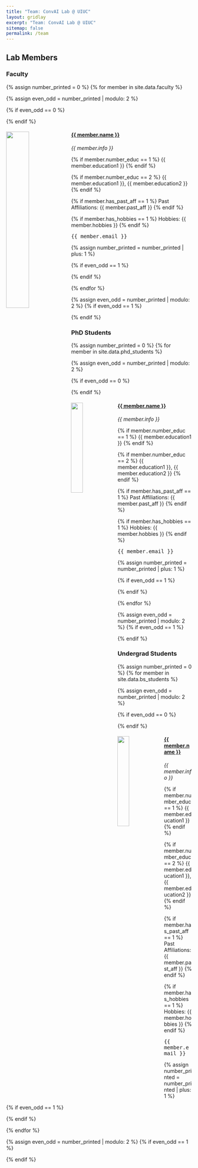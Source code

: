 ```yaml
---
title: "Team: ConvAI Lab @ UIUC"
layout: gridlay
excerpt: "Team: ConvAI Lab @ UIUC"
sitemap: false
permalink: /team
---
```



## Lab Members


### Faculty

{% assign number_printed = 0 %}
{% for member in site.data.faculty %}

{% assign even_odd = number_printed | modulo: 2 %}

{% if even_odd == 0 %}
<div class="row">
{% endif %}

<div class="col-sm-6 clearfix">
  <img src="{{ site.url }}{{ site.baseurl }}/images/convai_members/{{ member.photo }}" class="img-responsive" width="35%" style="float: left" />
  <h4><a href="{{ member.webpage }}">{{ member.name }}</a></h4>
  <i>{{ member.info }} </i> 

  {% if member.number_educ == 1 %}
  {{ member.education1 }}
  {% endif %}

  {% if member.number_educ == 2 %}
  {{ member.education1 }}, {{ member.education2 }} 
  {% endif %}

  {% if member.has_past_aff == 1 %}
  Past Affiliations: {{ member.past_aff }} 
  {% endif %}

  {% if member.has_hobbies == 1 %}
  Hobbies: {{ member.hobbies }} 
  {% endif %}

  <tt>{{ member.email }} </tt>
</div>

{% assign number_printed = number_printed | plus: 1 %}

{% if even_odd == 1 %}
</div>
{% endif %}

{% endfor %}

{% assign even_odd = number_printed | modulo: 2 %}
{% if even_odd == 1 %}
</div>
{% endif %}








### PhD Students

{% assign number_printed = 0 %}
{% for member in site.data.phd_students %}

{% assign even_odd = number_printed | modulo: 2 %}

{% if even_odd == 0 %}
<div class="row">
{% endif %}

<div class="col-sm-6 clearfix">
  <img src="{{ site.url }}{{ site.baseurl }}/images/convai_members/{{ member.photo }}" class="img-responsive" width="25%" style="float: left" />
  <h4><a href="{{ member.webpage }}">{{ member.name }}</a></h4>
  <i>{{ member.info }} </i> 

  {% if member.number_educ == 1 %}
  {{ member.education1 }}
  {% endif %}

  {% if member.number_educ == 2 %}
  {{ member.education1 }}, {{ member.education2 }} 
  {% endif %}

  {% if member.has_past_aff == 1 %}
  Past Affiliations: {{ member.past_aff }} 
  {% endif %}

  {% if member.has_hobbies == 1 %}
  Hobbies: {{ member.hobbies }} 
  {% endif %}

  <tt>{{ member.email }} </tt>
</div>

{% assign number_printed = number_printed | plus: 1 %}

{% if even_odd == 1 %}
</div>
{% endif %}

{% endfor %}

{% assign even_odd = number_printed | modulo: 2 %}
{% if even_odd == 1 %}
</div>
{% endif %}





### Undergrad Students

{% assign number_printed = 0 %}
{% for member in site.data.bs_students %}

{% assign even_odd = number_printed | modulo: 2 %}

{% if even_odd == 0 %}
<div class="row">
{% endif %}

<div class="col-sm-6 clearfix">
  <img src="{{ site.url }}{{ site.baseurl }}/images/convai_members/{{ member.photo }}" class="img-responsive" width="25%" style="float: left" />
  <h4><a href="{{ member.webpage }}">{{ member.name }}</a></h4>
  <i>{{ member.info }} </i> 

  {% if member.number_educ == 1 %}
  {{ member.education1 }}
  {% endif %}

  {% if member.number_educ == 2 %}
  {{ member.education1 }}, {{ member.education2 }} 
  {% endif %}

  {% if member.has_past_aff == 1 %}
  Past Affiliations: {{ member.past_aff }} 
  {% endif %}

  {% if member.has_hobbies == 1 %}
  Hobbies: {{ member.hobbies }} 
  {% endif %}

  <tt>{{ member.email }} </tt>
</div>

{% assign number_printed = number_printed | plus: 1 %}

{% if even_odd == 1 %}
</div>
{% endif %}

{% endfor %}

{% assign even_odd = number_printed | modulo: 2 %}
{% if even_odd == 1 %}
</div>
{% endif %}
















































































<!-- ## Alumni

{% assign number_printed = 0 %}
{% for member in site.data.alumni_members %}

{% assign even_odd = number_printed | modulo: 2 %}

{% if even_odd == 0 %}
<div class="row">
{% endif %}

<div class="col-sm-6 clearfix">
  <img src="{{ site.url }}{{ site.baseurl }}/images/convai_members/{{ member.photo }}" class="img-responsive" width="25%" style="float: left" />
  <h4>{{ member.name }}</h4>
  <i>{{ member.duration }} <br> Role: {{ member.info }}</i>
  <ul style="overflow: hidden">

  </ul>
</div>

{% assign number_printed = number_printed | plus: 1 %}

{% if even_odd == 1 %}
</div>
{% endif %}

{% endfor %}

{% assign even_odd = number_printed | modulo: 2 %}
{% if even_odd == 1 %}
</div>
{% endif %}

## Former visitors, BSc/ MSc students
<div class="row">

<div class="col-sm-4 clearfix">
<h4>Visitors</h4>
{% for member in site.data.alumni_visitors %}
{{ member.name }}
{% endfor %}
</div>

<div class="col-sm-4 clearfix">
<h4>Master students</h4>
{% for member in site.data.alumni_msc %}
{{ member.name }}
{% endfor %}
</div>

<div class="col-sm-4 clearfix">
<h4>Bachelor Students</h4>
{% for member in site.data.alumni_bsc %}
{{ member.name }}
{% endfor %}
</div>

</div>


## Administrative Support
<a href="mailto:Rijsewijk@Physics.LeidenUniv.nl">Ellie van Rijsewijk</a> is helping us (and other groups) with administration. -->
